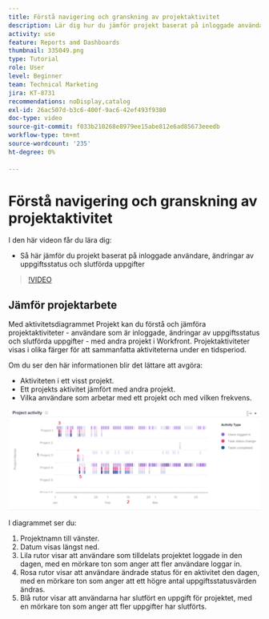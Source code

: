 ```yaml
---
title: Förstå navigering och granskning av projektaktivitet
description: Lär dig hur du jämför projekt baserat på inloggade användare, ändringar av uppgiftsstatus och uppgifter som har slutförts i [!UICONTROL Förbättrad analys].
activity: use
feature: Reports and Dashboards
thumbnail: 335049.png
type: Tutorial
role: User
level: Beginner
team: Technical Marketing
jira: KT-8731
recommendations: noDisplay,catalog
exl-id: 26ac507d-b3c6-400f-9ac6-42ef493f9380
doc-type: video
source-git-commit: f033b210268e8979ee15abe812e6ad85673eeedb
workflow-type: tm+mt
source-wordcount: '235'
ht-degree: 0%

---
```


# Förstå navigering och granskning av projektaktivitet

I den här videon får du lära dig:

* Så här jämför du projekt baserat på inloggade användare, ändringar av uppgiftsstatus och slutförda uppgifter

>[!VIDEO](https://video.tv.adobe.com/v/335049/?quality=12&learn=on)

## Jämför projektarbete

Med aktivitetsdiagrammet Projekt kan du förstå och jämföra projektaktiviteter - användare som är inloggade, ändringar av uppgiftsstatus och slutförda uppgifter - med andra projekt i Workfront. Projektaktiviteter visas i olika färger för att sammanfatta aktiviteterna under en tidsperiod.

Om du ser den här informationen blir det lättare att avgöra:

* Aktiviteten i ett visst projekt.
* Ett projekts aktivitet jämfört med andra projekt.
* Vilka användare som arbetar med ett projekt och med vilken frekvens.

![En bild som visar projektaktivitet med siffror i områden som beskrivs i punkterna nedan](assets/section-2-5.png)

I diagrammet ser du:

1. Projektnamn till vänster.
1. Datum visas längst ned.
1. Lila rutor visar att användare som tilldelats projektet loggade in den dagen, med en mörkare ton som anger att fler användare loggar in.
1. Rosa rutor visar att användare ändrade status för en aktivitet den dagen, med en mörkare ton som anger att ett högre antal uppgiftsstatusvärden ändras.
1. Blå rutor visar att användarna har slutfört en uppgift för projektet, med en mörkare ton som anger att fler uppgifter har slutförts.
